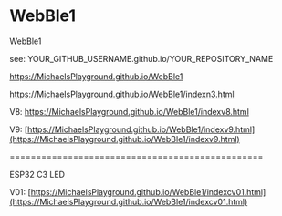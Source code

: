 # WebBle1
WebBle1

see: YOUR_GITHUB_USERNAME.github.io/YOUR_REPOSITORY_NAME

https://MichaelsPlayground.github.io/WebBle1

https://MichaelsPlayground.github.io/WebBle1/indexn3.html

V8: https://MichaelsPlayground.github.io/WebBle1/indexv8.html

V9: [https://MichaelsPlayground.github.io/WebBle1/indexv9.html](https://MichaelsPlayground.github.io/WebBle1/indexv9.html)

================================================

ESP32 C3 LED

V01: [https://MichaelsPlayground.github.io/WebBle1/indexcv01.html](https://MichaelsPlayground.github.io/WebBle1/indexcv01.html)

